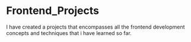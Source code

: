 # Frontend_Projects

I have created a projects that encompasses all the frontend development concepts and techniques that i have learned so far.
